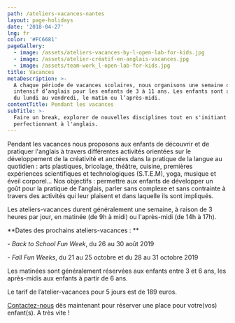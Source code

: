 ```yaml
---
path: /ateliers-vacances-nantes
layout: page-holidays
date: '2018-04-27'
lng: fr
color: '#FC6681'
pageGallery:
  - image: /assets/ateliers-vacances-by-l-open-lab-for-kids.jpg
  - image: /assets/atelier-créatif-en-anglais-vacances.jpg
  - image: /assets/team-work_l-open-lab-for-kids.jpg
title: Vacances
metaDescription: >-
  A chaque période de vacances scolaires, nous organisons une semaine de stage
  intensif d’anglais pour les enfants de 3 à 11 ans. Les enfants sont accueillis
  du lundi au vendredi, le matin ou l’après-midi.
contentTitle: Pendant les vacances
subTitle: >-
  Faire un break, explorer de nouvelles disciplines tout en s'initiant ou se
  perfectionnant à l'anglais.
---
```

Pendant les vacances nous proposons aux enfants de découvrir et de pratiquer l'anglais à travers différentes activités orientées sur le développement de la créativité et ancrées dans la pratique de la langue au quotidien : arts plastiques, bricolage, théâtre, cuisine, premières expériences scientifiques et technologiques (S.T.E.M), yoga, musique et éveil corporel... Nos objectifs : permettre aux enfants de développer un goût pour la pratique de l’anglais, parler sans complexe et sans contrainte à travers des activités qui leur plaisent et dans laquelle ils sont impliqués.

Les ateliers-vacances durent généralement une semaine, à raison de 3 heures par jour, en matinée (de 9h à midi) ou l'après-midi (de 14h à 17h).

**Dates des prochains ateliers-vacances : **

\- _Back to School Fun Week_, du 26 au 30 août 2019

\- _Fall Fun Weeks_, du 21 au 25 octobre et du 28 au 31 octobre 2019

Les matinées sont généralement réservées aux enfants entre 3 et 6 ans, les après-midis aux enfants à partir de 6 ans. 

Le tarif de l’atelier-vacances pour 5 jours est de 189 euros.

[Contactez-nous](hello@lopenlab.com) dès maintenant pour réserver une place pour votre(vos) enfant(s). A très vite !
